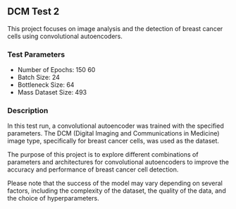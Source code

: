 ## DCM Test 2

This project focuses on image analysis and the detection of breast cancer cells using convolutional autoencoders.

### Test Parameters

- Number of Epochs: 150
60
- Batch Size: 24
- Bottleneck Size: 64
- Mass Dataset Size: 493

### Description

In this test run, a convolutional autoencoder was trained with the specified parameters. The DCM (Digital Imaging and Communications in Medicine) image type, specifically for breast cancer cells, was used as the dataset.

The purpose of this project is to explore different combinations of parameters and architectures for convolutional autoencoders to improve the accuracy and performance of breast cancer cell detection.

Please note that the success of the model may vary depending on several factors, including the complexity of the dataset, the quality of the data, and the choice of hyperparameters.
